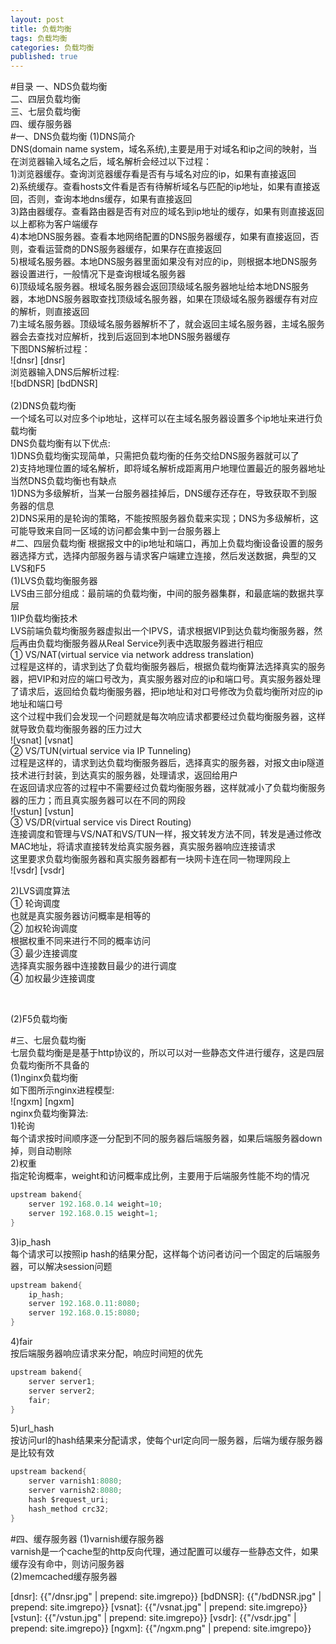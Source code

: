 ```yaml
---
layout: post
title: 负载均衡
tags: 负载均衡
categories: 负载均衡
published: true
---
```


#目录
一、NDS负载均衡</br>
二、四层负载均衡</br>
三、七层负载均衡</br>
四、缓存服务器</br>
#一、DNS负载均衡
(1)DNS简介</br>
DNS(domain name system，域名系统),主要是用于对域名和ip之间的映射，当在浏览器输入域名之后，域名解析会经过以下过程：</br>
1)浏览器缓存。查询浏览器缓存看是否有与域名对应的ip，如果有直接返回</br>
2)系统缓存。查看hosts文件看是否有待解析域名与匹配的ip地址，如果有直接返回，否则，查询本地dns缓存，如果有直接返回</br>
3)路由器缓存。查看路由器是否有对应的域名到ip地址的缓存，如果有则直接返回</br>
以上都称为客户端缓存</br>
4)本地DNS服务器。查看本地网络配置的DNS服务器缓存，如果有直接返回，否则，查看运营商的DNS服务器缓存，如果存在直接返回</br>
5)根域名服务器。本地DNS服务器里面如果没有对应的ip，则根据本地DNS服务器设置进行，一般情况下是查询根域名服务器</br>
6)顶级域名服务器。根域名服务器会返回顶级域名服务器地址给本地DNS服务器，本地DNS服务器取查找顶级域名服务器，如果在顶级域名服务器缓存有对应的解析，则直接返回</br>
7)主域名服务器。顶级域名服务器解析不了，就会返回主域名服务器，主域名服务器会去查找对应解析，找到后返回到本地DNS服务器缓存</br>
下图DNS解析过程：</br>
![dnsr] [dnsr]   </br>
浏览器输入DNS后解析过程:</br>
![bdDNSR] [bdDNSR] </br>
<br>
(2)DNS负载均衡</br>
一个域名可以对应多个ip地址，这样可以在主域名服务器设置多个ip地址来进行负载均衡</br>
DNS负载均衡有以下优点:</br>
1)DNS负载均衡实现简单，只需把负载均衡的任务交给DNS服务器就可以了</br>
2)支持地理位置的域名解析，即将域名解析成距离用户地理位置最近的服务器地址</br>
当然DNS负载均衡也有缺点</br>
1)DNS为多级解析，当某一台服务器挂掉后，DNS缓存还存在，导致获取不到服务器的信息</br>
2)DNS采用的是轮询的策略，不能按照服务器负载来实现；DNS为多级解析，这可能导致来自同一区域的访问都会集中到一台服务器上</br>
#二、四层负载均衡
根据报文中的ip地址和端口，再加上负载均衡设备设置的服务器选择方式，选择内部服务器与请求客户端建立连接，然后发送数据，典型的又LVS和F5</br>
(1)LVS负载均衡服务器</br>
LVS由三部分组成：最前端的负载均衡，中间的服务器集群，和最底端的数据共享层</br>
1)IP负载均衡技术</br>
LVS前端负载均衡服务器虚拟出一个IPVS，请求根据VIP到达负载均衡服务器，然后再由负载均衡服务器从Real Service列表中选取服务器进行相应</br>
① VS/NAT(virtual service via network address translation)</br>
过程是这样的，请求到达了负载均衡服务器后，根据负载均衡算法选择真实的服务器，把VIP和对应的端口号改为，真实服务器对应的ip和端口号。真实服务器处理了请求后，返回给负载均衡服务器，把ip地址和对口号修改为负载均衡所对应的ip地址和端口号</br>
这个过程中我们会发现一个问题就是每次响应请求都要经过负载均衡服务器，这样就导致负载均衡服务器的压力过大</br>
![vsnat] [vsnat] </br>
② VS/TUN(virtual service via IP Tunneling) </br>
过程是这样的，请求到达负载均衡服务器后，选择真实的服务器，对报文由ip隧道技术进行封装，到达真实的服务器，处理请求，返回给用户</br>
在返回请求应答的过程中不需要经过负载均衡服务器，这样就减小了负载均衡服务器的压力；而且真实服务器可以在不同的网段<br>
![vstun] [vstun]  </br>
③ VS/DR(virtual service vis Direct Routing) </br>
连接调度和管理与VS/NAT和VS/TUN一样，报文转发方法不同，转发是通过修改MAC地址，将请求直接转发给真实服务器，真实服务器响应连接请求</br>
这里要求负载均衡服务器和真实服务器都有一块网卡连在同一物理网段上</br>
![vsdr] [vsdr] </br>

2)LVS调度算法</br>
① 轮询调度</br>
也就是真实服务器访问概率是相等的</br>
② 加权轮询调度</br>
根据权重不同来进行不同的概率访问</br>
③ 最少连接调度</br>
选择真实服务器中连接数目最少的进行调度</br>
④ 加权最少连接调度</br>

<br>

(2)F5负载均衡


#三、七层负载均衡</br>
七层负载均衡是是基于http协议的，所以可以对一些静态文件进行缓存，这是四层负载均衡所不具备的</br>
(1)nginx负载均衡</br>
如下图所示nginx进程模型:</br>
![ngxm] [ngxm] </br>
nginx负载均衡算法:</br>
1)轮询</br>
每个请求按时间顺序逐一分配到不同的服务器后端服务器，如果后端服务器down掉，则自动剔除</br>
2)权重</br>
指定轮询概率，weight和访问概率成比例，主要用于后端服务性能不均的情况</br>
~~~java
upstream bakend{
	server 192.168.0.14 weight=10;
	server 192.168.0.15 weight=1;
}
~~~
3)ip_hash</br>
每个请求可以按照ip hash的结果分配，这样每个访问者访问一个固定的后端服务器，可以解决session问题</br>
~~~java
upstream bakend{
	ip_hash;
	server 192.168.0.11:8080;
	server 192.168.0.15:8080;
}

~~~

4)fair</br>
按后端服务器响应请求来分配，响应时间短的优先</br>
~~~java
upstream bakend{
	server server1;
	server server2;
	fair;
}
~~~
5)url_hash</br>
按访问url的hash结果来分配请求，使每个url定向同一服务器，后端为缓存服务器是比较有效</br>
~~~java
upstream backend{
	server varnish1:8080;
	server varnish2:8080;
	hash $request_uri;
	hash_method crc32;
}
~~~


#四、缓存服务器
(1)varnish缓存服务器</br>
varnish是一个cache型的http反向代理，通过配置可以缓存一些静态文件，如果缓存没有命中，则访问服务器</br>
(2)memcached缓存服务器</br>



[dnsr]: {{"/dnsr.jpg" | prepend: site.imgrepo}}
[bdDNSR]: {{"/bdDNSR.jpg" | prepend: site.imgrepo}}
[vsnat]: {{"/vsnat.jpg" | prepend: site.imgrepo}}
[vstun]: {{"/vstun.jpg" | prepend: site.imgrepo}}
[vsdr]: {{"/vsdr.jpg" | prepend: site.imgrepo}}
[ngxm]: {{"/ngxm.png" | prepend: site.imgrepo}}










